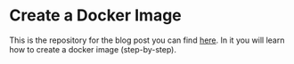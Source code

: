 # Create a Docker Image

This is the repository for the blog post you can find [here](https://www.programonaut.com/how-to-create-a-docker-image-step-by-step/). In it you will learn how to create a docker image (step-by-step). 